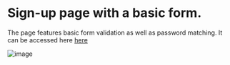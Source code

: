 # Sign-up page with a basic form.

The page features basic form validation as well as password matching. It can be accessed here [here](https://yomanbest67.github.io/form_website/)

![image](https://github.com/Yomanbest67/form_website/assets/106496623/6c970134-7ca2-4f0f-913d-de97099851e0)
